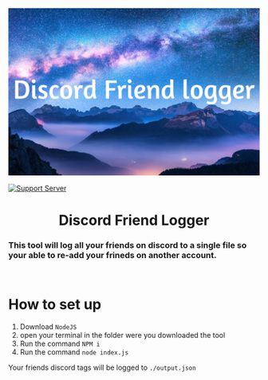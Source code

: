 <center><img style='width:600px'src='./ReadMe-Assets/cover.png'></center>

[![Support Server](https://img.shields.io/discord/934229274003664906.svg?color=7289da&label=TestingMeme&logo=discord&style=flat-square)](https://discord.gg/fkg9pbP42V)


<center><h1>Discord Friend Logger</center>

### This tool will log all your friends on discord to a single file so your able to re-add your frineds on another account.

<br >

# How to set up 
1. Download `NodeJS`
2. open  your terminal in the folder were you downloaded the tool
3. Run the command  `NPM i` 
4. Run the command `node index.js`

Your friends discord tags will be logged to `./output.json`





